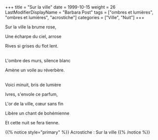 +++
title = "Sur la ville"
date = 1999-10-15
weight = 26
LastModifierDisplayName = "Barbara Post"
tags = ["ombres et lumières", "ombres et lumières", "acrostiche"]
categories = ["Ville", "Nuit"]
+++

Sur la ville la brume rose,

Une écharpe du ciel, arrose

Rives si grises du flot lent.

 \
L'ombre des murs, silence blanc

Amène un voile au réverbère.

 \
Voici minuit, bris de lumière

Ivres, s'envole ce parfum,

L'or de la ville, cœur sans fin

Libère un chant de bohémienne

Et cette nuit se fera tienne.

{{% notice style="primary" %}}
Acrostiche : Sur la ville
{{% /notice %}}
